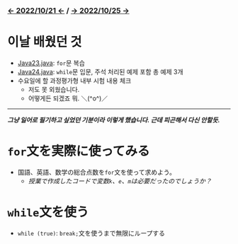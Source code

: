 ### [← 2022/10/21 ←](/221011-_JAVA/22-10/221021/) / [→ 2022/10/25 →](/221011-_JAVA/22-10/221025/)

# 이날 배웠던 것

- [Java23.java](/221011-_JAVA/22-10/221024/javastudy56/javastudy/src/javastudy/Java23.java): `for`문 복습
- [Java24.java](/221011-_JAVA/22-10/221024/javastudy56/javastudy/src/javastudy/Java24.java): `while`문 입문, 주석 처리된 예제 포함 총 예제 3개
- 수요일에 할 과정평가형 내부 시험 내용 체크
    - 저도 못 외웠습니다.
    - 어떻게든 되겠죠 뭐. ＼(^o^)／

---

***그냥 일어로 필기하고 싶었던 기분이라 이렇게 했습니다. 근데 피곤해서 다신 안할듯.***

# `for`文を実際に使ってみる

- 国語、英語、数学の総合点数を`for`文を使って求めよう。
    - *授業で作成したコードで変数`k`、`e`、`m`は必要だったのでしょうか？*

# `while`文を使う

- `while (true)`: `break;`文を使うまで無限にループする
